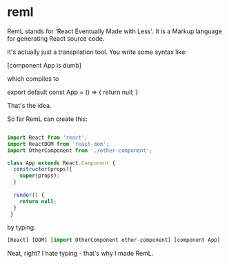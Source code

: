# reml
RemL stands for 'React Eventually Made with Less'. It is a Markup language for generating React source code.

It's actually just a transpilation tool. You write some syntax like:

[component App is dumb]

which compiles to

export default const App = () => {
  return null;
}

That's the idea.

So far RemL can create this:

```javascript

import React from 'react';
import ReactDOM from 'react-dom';
import OtherComponent from './other-component';

class App extends React.Component {
  constructor(props){
    super(props);
  }
  
  render() {
    return null;
  }
 }
```


 by typing:
 
 ```javascript
 [React] [DOM] [import OtherComponent other-component] [component App]
 ```
 Neat, right? I hate typing - that's why I made RemL.
 
